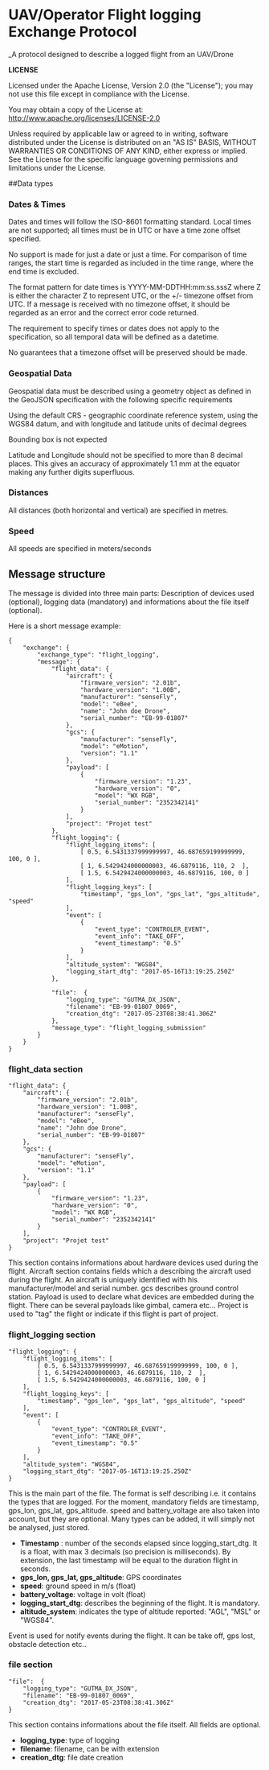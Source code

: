 # UAV/Operator Flight logging Exchange Protocol

_A protocol designed to describe a logged flight from an UAV/Drone

**LICENSE**

 Licensed under the Apache License, Version 2.0 (the "License");
 you may not use this file except in compliance with the License.
 
 You may obtain a copy of the License at: http://www.apache.org/licenses/LICENSE-2.0

 Unless required by applicable law or agreed to in writing, software
 distributed under the License is distributed on an "AS IS" BASIS,
 WITHOUT WARRANTIES OR CONDITIONS OF ANY KIND, either express or implied.
 See the License for the specific language governing permissions and
 limitations under the License.
  

##Data types
 
### Dates & Times

Dates and times will follow the ISO-8601 formatting standard. Local times are not supported; all times must be in UTC or have a time zone offset specified.

No support is made for just a date or just a time. For comparison of time ranges, the start time is regarded as included in the time range, where the end time is excluded.

The format pattern for date times is YYYY-MM-DDTHH:mm:ss.sssZ where Z is either the character Z to represent UTC, or the +/- timezone offset from UTC. If a message is received with no timezone offset, it should be regarded as an error and the correct error code returned.

The requirement to specify times or dates does not apply to the specification, so all temporal data will be defined as a datetime.

No guarantees that a timezone offset will be preserved should be made.


### Geospatial Data

Geospatial data must be described using a geometry object as defined in the GeoJSON specification with the following specific requirements

Using the default CRS - geographic coordinate reference system, using the WGS84 datum, and with longitude and latitude units of decimal degrees

Bounding box is not expected

Latitude and Longitude should not be specified to more than 8 decimal places. This gives an accuracy of approximately 1.1 mm at the equator making any further digits superfluous.

### Distances

All distances (both horizontal and vertical) are specified in metres.

### Speed

All speeds are specified in meters/seconds

## Message structure

The message is divided into three main parts: Description of devices used (optional),  logging data (mandatory) and informations about the file itself (optional).

Here is a short message example:

    {
        "exchange": {
            "exchange_type": "flight_logging",
            "message": {
                "flight_data": {
                    "aircraft": {
                        "firmware_version": "2.01b",
                        "hardware_version": "1.00B",
                        "manufacturer": "senseFly",
                        "model": "eBee",
                        "name": "John doe Drone",
                        "serial_number": "EB-99-01807"
                    },
                    "gcs": {
                        "manufacturer": "senseFly",
                        "model": "eMotion",
                        "version": "1.1"
                    },
                    "payload": [
                        {
                            "firmware_version": "1.23",
                            "hardware_version": "0",
                            "model": "WX RGB",
                            "serial_number": "2352342141"
                        }
                    ],
                    "project": "Projet test"
                },
                "flight_logging": {
                    "flight_logging_items": [
                        [ 0.5, 6.5431337999999997, 46.687659199999999, 100, 0 ],
                        [ 1, 6.5429424000000003, 46.6879116, 110, 2  ],
                        [ 1.5, 6.5429424000000003, 46.6879116, 100, 0 ]
                    ],
                    "flight_logging_keys": [
                        "timestamp", "gps_lon", "gps_lat", "gps_altitude", "speed"
                    ],
                    "event": [
                        {
                            "event_type": "CONTROLER_EVENT",
                            "event_info": "TAKE_OFF",
                            "event_timestamp": "0.5"
                        }
                    ],
                    "altitude_system": "WGS84",
                    "logging_start_dtg": "2017-05-16T13:19:25.250Z"
                },
    
                "file":  {
                    "logging_type": "GUTMA_DX_JSON",
                    "filename": "EB-99-01807_0069",
                    "creation_dtg": "2017-05-23T08:38:41.306Z"
                },
                "message_type": "flight_logging_submission"
            }
        }
    }


### flight_data section

    "flight_data": {
    	"aircraft": {
    		"firmware_version": "2.01b",
    		"hardware_version": "1.00B",
    		"manufacturer": "senseFly",
    		"model": "eBee",
    		"name": "John doe Drone",
    		"serial_number": "EB-99-01807"
    	},
    	"gcs": {
    		"manufacturer": "senseFly",
    		"model": "eMotion",
    		"version": "1.1"
    	},
    	"payload": [
    		{
    			"firmware_version": "1.23",
    			"hardware_version": "0",
    			"model": "WX RGB",
    			"serial_number": "2352342141"
    		}
    	],
    	"project": "Projet test"
    }
    
This section  contains informations about hardware devices used during the flight.
Aircraft section contains fields which a describing the aircraft used during the flight. An aircraft is uniquely identified with his manufacturer/model and serial number.
gcs describes ground control station.
Payload is used to declare what devices are embedded during the flight. There can be several payloads like gimbal, camera etc...
Project is used to "tag" the flight or indicate if this flight is part of project.

### flight_logging section

    "flight_logging": {
    	"flight_logging_items": [
    		[ 0.5, 6.5431337999999997, 46.687659199999999, 100, 0 ],
    		[ 1, 6.5429424000000003, 46.6879116, 110, 2  ],
    		[ 1.5, 6.5429424000000003, 46.6879116, 100, 0 ]
    	],
    	"flight_logging_keys": [
    		"timestamp", "gps_lon", "gps_lat", "gps_altitude", "speed"
    	],
    	"event": [
    		{
    			"event_type": "CONTROLER_EVENT",
    			"event_info": "TAKE_OFF",
    			"event_timestamp": "0.5"
    		}
    	],
    	"altitude_system": "WGS84",
    	"logging_start_dtg": "2017-05-16T13:19:25.250Z"
    }

This is the main part of the file. The format is self describing i.e. it contains the types that are logged. For the moment, mandatory fields are timestamp, gps\_lon, gps\_lat, gps\_altitude. speed and battery\_voltage are  also taken into account, but they are optional.
Many types can be added, it will simply not be analysed, just stored.

* **Timestamp** : number of the seconds elapsed since logging_start_dtg. It is a float, with max 3 decimals (so precision is milliseconds). By extension, the last timestamp will be equal to the duration flight in seconds.
* **gps\_lon, gps\_lat, gps\_altitude**: GPS coordinates
*  **speed**: ground speed in m/s (float)
* **battery\_voltage**: voltage in volt (float)
* **logging\_start\_dtg**: describes the beginning of the flight. It is mandatory. 
* **altitude\_system**: indicates the type of altitude reported: "AGL", "MSL" or "WGS84".

Event is used for notify events during the flight. It can be take off, gps lost, obstacle detection etc..

### file section

    "file":  {
    	"logging_type": "GUTMA_DX_JSON",
    	"filename": "EB-99-01807_0069",
    	"creation_dtg": "2017-05-23T08:38:41.306Z"
    }
            
This section contains informations about the file itself. All fields are optional.

* **logging_type**: type of logging
* **filename**: filename, can be with extension
* **creation_dtg**: file date creation
